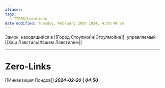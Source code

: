 ```yaml
---
aliases: 
tags:
  - TTRPG/Locations
date modified: Tuesday, February 20th 2024, 4:50:49 am
---
```

Замок, находящийся в [[Город Стоулмойн|Стоулмойне]], управляемый [[Хаш Лавстиль|Хашем Лавстилем]]

___
# Zero-Links
[[Инквизиция Лондов]]
***2024-02-20*** **|** ***04:50***